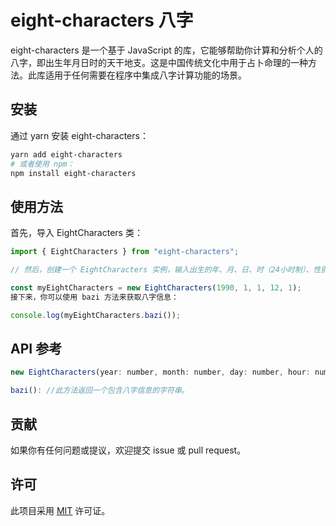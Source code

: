 # eight-characters 八字

eight-characters 是一个基于 JavaScript 的库，它能够帮助你计算和分析个人的八字，即出生年月日时的天干地支。这是中国传统文化中用于占卜命理的一种方法。此库适用于任何需要在程序中集成八字计算功能的场景。

## 安装

通过 yarn 安装 eight-characters：

```bash
yarn add eight-characters
# 或者使用 npm：
npm install eight-characters
```

## 使用方法

首先，导入 EightCharacters 类：

```js
import { EightCharacters } from "eight-characters";

// 然后，创建一个 EightCharacters 实例，输入出生的年、月、日、时（24小时制）、性别（0为女，1为男）：

const myEightCharacters = new EightCharacters(1990, 1, 1, 12, 1);
接下来，你可以使用 bazi 方法来获取八字信息：

console.log(myEightCharacters.bazi());

```

## API 参考

```js
new EightCharacters(year: number, month: number, day: number, hour: number, gender: number): //构造函数，用于创建包含八字信息的实例。

bazi(): //此方法返回一个包含八字信息的字符串。
```

## 贡献

如果你有任何问题或提议，欢迎提交 issue 或 pull request。

## 许可

此项目采用 [MIT](./LICENSE) 许可证。